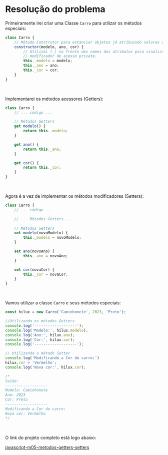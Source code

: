 # Resolução do problema

Primeiramente irei criar uma Classe `Carro` para utilizar os métodos especiais:

```jsx
class Carro {
	// Método Construtor para estanciar objetos já atribuindo valores aos atributos.
    constructor(modelo, ano, cor) {
		// Utilizei (_) na frente dos nomes dos atributos para sinalizar que eles têm como
		// modificador de acesso private.
        this._modelo = modelo;
        this._ano = ano;
        this._cor = cor;
    }
}
```

<br>

Implementarei os métodos acessores (Getters):

```jsx
class Carro {
	// ... código ...

	// Métodos Getters
    get modelo() {
        return this._modelo;
    }

    get ano() {
        return this._ano;
    }

    get cor() {
        return this._cor;
    }
}
```

<br>

Agora é a vez de implementar os métodos modificadores (Setters):

```jsx
class Carro {
	// ... código ...

	// ... Métodos Getters ...
		
	// Métodos Setters
    set modelo(novoModelo) {
        this._modelo = novoModelo;
    }

    set ano(novoAno) {
        this._ano = novoAno;
    }

    set cor(novaCor) {
        this._cor = novaCor;
    }
}
```

<br>

Vamos utilizar a classe `Carro` e seus métodos especiais:

```jsx
const hilux = new Carro('Caminhonete', 2023, 'Preto');

//Utilizando os métodos Getters
console.log('-------------------');
console.log('Modelo:', hilux.modelo);
console.log('Ano:', hilux.ano);
console.log('Cor:', hilux.cor);
console.log('-------------------');

// Utilizando o método Setter
console.log('Modificando a Cor do carro:')
hilux.cor = 'Vermelho';
console.log('Nova cor:', hilux.cor);

/*
Saída:
-------------------
Modelo: Caminhonete
Ano: 2023
Cor: Preto
-------------------
Modificando a Cor do carro:
Nova cor: Vermelho
*/
```

<br>

O link do projeto completo está logo abaixo:

[javascript-m05-metodos-getters-setters]()

